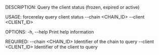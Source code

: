 DESCRIPTION:
Query the client status (frozen, expired or active)

USAGE:
    forcerelay query client status --chain <CHAIN_ID> --client <CLIENT_ID>

OPTIONS:
    -h, --help    Print help information

REQUIRED:
        --chain <CHAIN_ID>      Identifier of the chain to query
        --client <CLIENT_ID>    Identifier of the client to query

